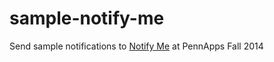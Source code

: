 sample-notify-me
====================

Send sample notifications to [Notify Me](https://github.com/notify-me) at PennApps Fall 2014
